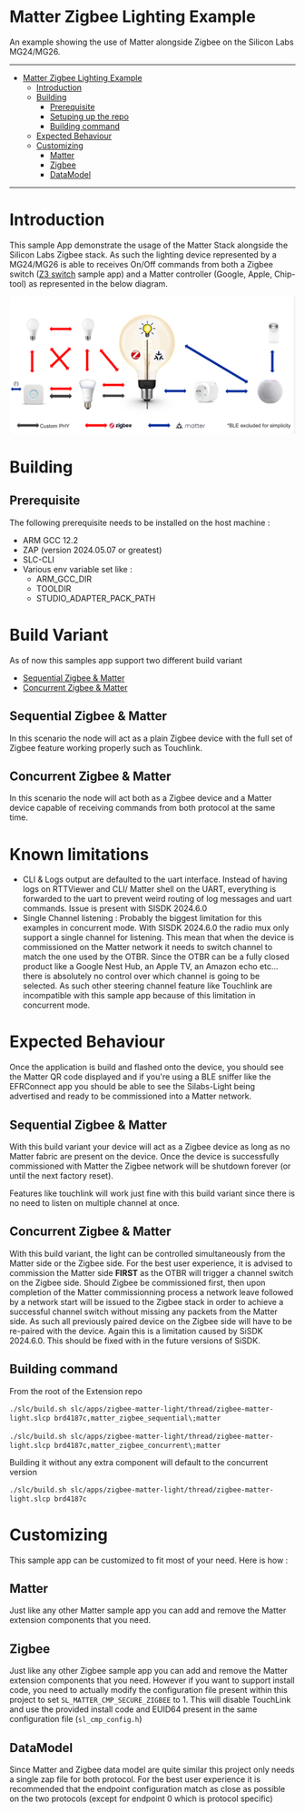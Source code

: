# Matter Zigbee Lighting Example

An example showing the use of Matter alongside Zigbee on the Silicon Labs MG24/MG26.

<hr>

-   [Matter Zigbee Lighting Example](#matter-Zigbee-lighting-example)
    -   [Introduction](#introduction)
    -   [Building](#building)
        -   [Prerequisite](#prerequisite)
        -   [Setuping up the repo](#setuping-up-the-repo)
        -   [Building command](#building-command)
    -   [Expected Behaviour](#expected-behaviour)
    -   [Customizing](#customizing)
        -   [Matter](#matter)
        -   [Zigbee](#Zigbee)
        -   [DataModel](#datamodel)

<hr>

# Introduction

This sample App demonstrate the usage of the Matter Stack alongside the Silicon Labs Zigbee stack. As such the lighting device represented by a MG24/MG26 is able to receives On/Off commands from both a Zigbee switch ([Z3 switch](https://www.silabs.com/support/training/Zigbee-application-layer-concepts/building-a-Zigbee-3-0-switch-and-light-from-scratch) sample app) and a Matter controller (Google, Apple, Chip-tool) as represented in the below diagram.

![image info](./target_behaviour.png)

# Building

## Prerequisite

The following prerequisite needs to be installed on the host machine :

- ARM GCC 12.2
- ZAP (version 2024.05.07 or greatest)
- SLC-CLI
- Various env variable set like :
    - ARM_GCC_DIR
    - TOOLDIR
    - STUDIO_ADAPTER_PACK_PATH

# Build Variant

As of now this samples app support two different build variant 
- [Sequential Zigbee & Matter](#sequential-Zigbee--matter)
- [Concurrent Zigbee & Matter](#concurrent-Zigbee--matter)

## Sequential Zigbee & Matter
In this scenario the node will act as a plain Zigbee device with the full set of Zigbee feature working properly such as Touchlink.

## Concurrent Zigbee & Matter
In this scenario the node will act both as a Zigbee device and a Matter device capable of receiving commands from both protocol at the same time.

# Known limitations
- CLI & Logs output are defaulted to the uart interface. Instead of having logs on RTTViewer and CLI/ Matter shell on the UART, everything is forwarded to the uart to prevent weird routing of log messages and uart commands. Issue is present with SISDK 2024.6.0
- Single Channel listening : Probably the biggest limitation for this examples in concurrent mode. With SISDK 2024.6.0 the radio mux only support a single channel for listening. This mean that when the device is commissioned on the Matter network it needs to switch channel to match the one used by the OTBR. Since the OTBR can be a fully closed product like a Google Nest Hub, an Apple TV, an Amazon echo etc... there is absolutely no control over which channel is going to be selected. As such other steering channel feature like Touchlink are incompatible with this sample app because of this limitation in concurrent mode.

# Expected Behaviour

Once the application is build and flashed onto the device, you should see the Matter QR code displayed and if you're using a BLE sniffer like the EFRConnect app you should be able to see the Silabs-Light being advertised and ready to be commissioned into a Matter network.

## Sequential Zigbee & Matter
With this build variant your device will act as a Zigbee device as long as no Matter fabric are present on the device. Once the device is successfully commissioned with Matter the Zigbee network will be shutdown forever (or until the next factory reset).

Features like touchlink will work just fine with this build variant since there is no need to listen on multiple channel at once.

## Concurrent Zigbee & Matter

With this build variant, the light can be controlled simultaneously from the Matter side or the Zigbee side. For the best user experience, it is advised to commission the Matter side **FIRST** as the OTBR will trigger a channel switch on the Zigbee side. Should Zigbee be commissioned first, then upon completion of the Matter commissionning process a network leave followed by a network start will be issued to the Zigbee stack in order to achieve a successful channel switch without missing any packets from the Matter side. As such all previously paired device on the Zigbee side will have to be re-paired with the device. Again this is a limitation caused by SiSDK 2024.6.0. This should be fixed with in the future versions of SiSDK.

## Building command
From the root of the Extension repo
```
./slc/build.sh slc/apps/zigbee-matter-light/thread/zigbee-matter-light.slcp brd4187c,matter_zigbee_sequential\;matter

./slc/build.sh slc/apps/zigbee-matter-light/thread/zigbee-matter-light.slcp brd4187c,matter_zigbee_concurrent\;matter
```

Building it without any extra component will default to the concurrent version
```
./slc/build.sh slc/apps/zigbee-matter-light/thread/zigbee-matter-light.slcp brd4187c
```

# Customizing 
This sample app can be customized to fit most of your need. Here is how : 
## Matter
Just like any other Matter sample app you can add and remove the Matter extension components that you need.
## Zigbee
Just like any other Zigbee sample app you can add and remove the Matter extension components that you need.
However if you want to support install code, you need to actually modify the configuration file present within this project to set `SL_MATTER_CMP_SECURE_ZIGBEE` to 1. This will disable TouchLink and use the provided install code and EUID64 present in the same configuration file (`sl_cmp_config.h`)
## DataModel
Since Matter and Zigbee data model are quite similar this project only needs a single zap file for both protocol. For the best user experience it is recommended that the endpoint configuration match as close as possible on the two protocols (except for endpoint 0 which is protocol specific)